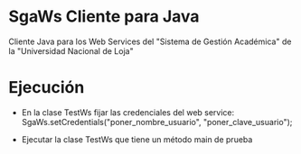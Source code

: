 SgaWs Cliente para Java
=======================

Cliente Java para los Web Services del "Sistema de Gestión Académica" de la "Universidad Nacional de Loja"

Ejecución
=========
- En la clase TestWs fijar las credenciales del web service:
  SgaWs.setCredentials("poner_nombre_usuario", "poner_clave_usuario");

- Ejecutar la clase TestWs que tiene un método main de prueba
